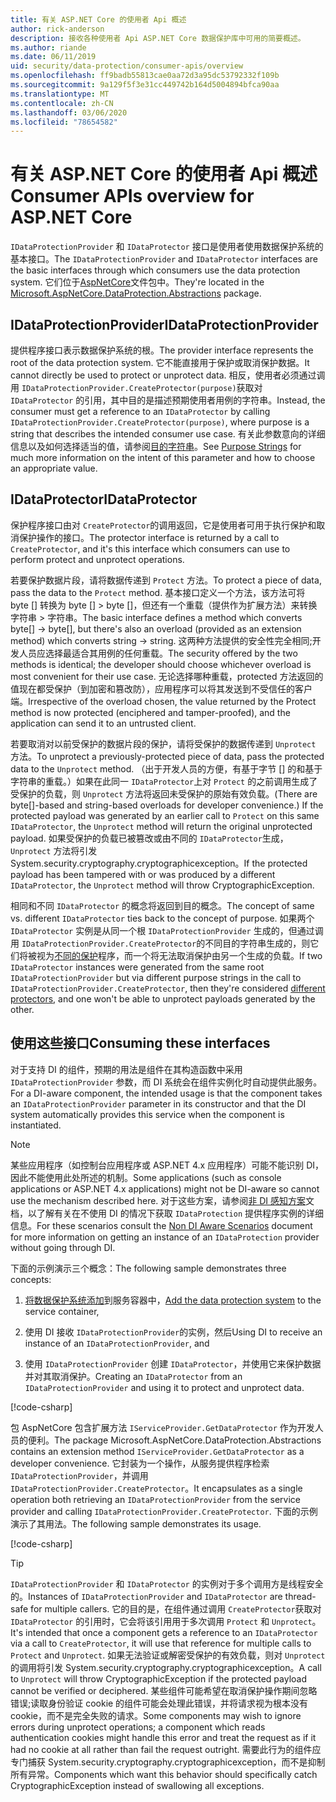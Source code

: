 ```yaml
---
title: 有关 ASP.NET Core 的使用者 Api 概述
author: rick-anderson
description: 接收各种使用者 Api ASP.NET Core 数据保护库中可用的简要概述。
ms.author: riande
ms.date: 06/11/2019
uid: security/data-protection/consumer-apis/overview
ms.openlocfilehash: ff9badb55813cae0aa72d3a95dc53792332f109b
ms.sourcegitcommit: 9a129f5f3e31cc449742b164d5004894bfca90aa
ms.translationtype: MT
ms.contentlocale: zh-CN
ms.lasthandoff: 03/06/2020
ms.locfileid: "78654582"
---
```

# <a name="consumer-apis-overview-for-aspnet-core"></a><span data-ttu-id="52d39-103">有关 ASP.NET Core 的使用者 Api 概述</span><span class="sxs-lookup"><span data-stu-id="52d39-103">Consumer APIs overview for ASP.NET Core</span></span>

<span data-ttu-id="52d39-104">`IDataProtectionProvider` 和 `IDataProtector` 接口是使用者使用数据保护系统的基本接口。</span><span class="sxs-lookup"><span data-stu-id="52d39-104">The `IDataProtectionProvider` and `IDataProtector` interfaces are the basic interfaces through which consumers use the data protection system.</span></span> <span data-ttu-id="52d39-105">它们位于[AspNetCore](https://www.nuget.org/packages/Microsoft.AspNetCore.DataProtection.Abstractions/)文件包中。</span><span class="sxs-lookup"><span data-stu-id="52d39-105">They're located in the [Microsoft.AspNetCore.DataProtection.Abstractions](https://www.nuget.org/packages/Microsoft.AspNetCore.DataProtection.Abstractions/) package.</span></span>

## <a name="idataprotectionprovider"></a><span data-ttu-id="52d39-106">IDataProtectionProvider</span><span class="sxs-lookup"><span data-stu-id="52d39-106">IDataProtectionProvider</span></span>

<span data-ttu-id="52d39-107">提供程序接口表示数据保护系统的根。</span><span class="sxs-lookup"><span data-stu-id="52d39-107">The provider interface represents the root of the data protection system.</span></span> <span data-ttu-id="52d39-108">它不能直接用于保护或取消保护数据。</span><span class="sxs-lookup"><span data-stu-id="52d39-108">It cannot directly be used to protect or unprotect data.</span></span> <span data-ttu-id="52d39-109">相反，使用者必须通过调用 `IDataProtectionProvider.CreateProtector(purpose)`获取对 `IDataProtector` 的引用，其中目的是描述预期使用者用例的字符串。</span><span class="sxs-lookup"><span data-stu-id="52d39-109">Instead, the consumer must get a reference to an `IDataProtector` by calling `IDataProtectionProvider.CreateProtector(purpose)`, where purpose is a string that describes the intended consumer use case.</span></span> <span data-ttu-id="52d39-110">有关此参数意向的详细信息以及如何选择适当的值，请参阅[目的字符串](xref:security/data-protection/consumer-apis/purpose-strings)。</span><span class="sxs-lookup"><span data-stu-id="52d39-110">See [Purpose Strings](xref:security/data-protection/consumer-apis/purpose-strings) for much more information on the intent of this parameter and how to choose an appropriate value.</span></span>

## <a name="idataprotector"></a><span data-ttu-id="52d39-111">IDataProtector</span><span class="sxs-lookup"><span data-stu-id="52d39-111">IDataProtector</span></span>

<span data-ttu-id="52d39-112">保护程序接口由对 `CreateProtector`的调用返回，它是使用者可用于执行保护和取消保护操作的接口。</span><span class="sxs-lookup"><span data-stu-id="52d39-112">The protector interface is returned by a call to `CreateProtector`, and it's this interface which consumers can use to perform protect and unprotect operations.</span></span>

<span data-ttu-id="52d39-113">若要保护数据片段，请将数据传递到 `Protect` 方法。</span><span class="sxs-lookup"><span data-stu-id="52d39-113">To protect a piece of data, pass the data to the `Protect` method.</span></span> <span data-ttu-id="52d39-114">基本接口定义一个方法，该方法可将 byte [] 转换为 byte [] > byte []，但还有一个重载（提供作为扩展方法）来转换字符串 > 字符串。</span><span class="sxs-lookup"><span data-stu-id="52d39-114">The basic interface defines a method which converts byte[] -> byte[], but there's also an overload (provided as an extension method) which converts string -> string.</span></span> <span data-ttu-id="52d39-115">这两种方法提供的安全性完全相同;开发人员应选择最适合其用例的任何重载。</span><span class="sxs-lookup"><span data-stu-id="52d39-115">The security offered by the two methods is identical; the developer should choose whichever overload is most convenient for their use case.</span></span> <span data-ttu-id="52d39-116">无论选择哪种重载，protected 方法返回的值现在都受保护（到加密和篡改防），应用程序可以将其发送到不受信任的客户端。</span><span class="sxs-lookup"><span data-stu-id="52d39-116">Irrespective of the overload chosen, the value returned by the Protect method is now protected (enciphered and tamper-proofed), and the application can send it to an untrusted client.</span></span>

<span data-ttu-id="52d39-117">若要取消对以前受保护的数据片段的保护，请将受保护的数据传递到 `Unprotect` 方法。</span><span class="sxs-lookup"><span data-stu-id="52d39-117">To unprotect a previously-protected piece of data, pass the protected data to the `Unprotect` method.</span></span> <span data-ttu-id="52d39-118">（出于开发人员的方便，有基于字节 [] 的和基于字符串的重载。）如果在此同一 `IDataProtector`上对 `Protect` 的之前调用生成了受保护的负载，则 `Unprotect` 方法将返回未受保护的原始有效负载。</span><span class="sxs-lookup"><span data-stu-id="52d39-118">(There are byte[]-based and string-based overloads for developer convenience.) If the protected payload was generated by an earlier call to `Protect` on this same `IDataProtector`, the `Unprotect` method will return the original unprotected payload.</span></span> <span data-ttu-id="52d39-119">如果受保护的负载已被篡改或由不同的 `IDataProtector`生成，`Unprotect` 方法将引发 System.security.cryptography.cryptographicexception。</span><span class="sxs-lookup"><span data-stu-id="52d39-119">If the protected payload has been tampered with or was produced by a different `IDataProtector`, the `Unprotect` method will throw CryptographicException.</span></span>

<span data-ttu-id="52d39-120">相同和不同 `IDataProtector` 的概念将返回到目的概念。</span><span class="sxs-lookup"><span data-stu-id="52d39-120">The concept of same vs. different `IDataProtector` ties back to the concept of purpose.</span></span> <span data-ttu-id="52d39-121">如果两个 `IDataProtector` 实例是从同一个根 `IDataProtectionProvider` 生成的，但通过调用 `IDataProtectionProvider.CreateProtector`的不同目的字符串生成的，则它们将被视为[不同的保护](xref:security/data-protection/consumer-apis/purpose-strings)程序，而一个将无法取消保护由另一个生成的负载。</span><span class="sxs-lookup"><span data-stu-id="52d39-121">If two `IDataProtector` instances were generated from the same root `IDataProtectionProvider` but via different purpose strings in the call to `IDataProtectionProvider.CreateProtector`, then they're considered [different protectors](xref:security/data-protection/consumer-apis/purpose-strings), and one won't be able to unprotect payloads generated by the other.</span></span>

## <a name="consuming-these-interfaces"></a><span data-ttu-id="52d39-122">使用这些接口</span><span class="sxs-lookup"><span data-stu-id="52d39-122">Consuming these interfaces</span></span>

<span data-ttu-id="52d39-123">对于支持 DI 的组件，预期的用法是组件在其构造函数中采用 `IDataProtectionProvider` 参数，而 DI 系统会在组件实例化时自动提供此服务。</span><span class="sxs-lookup"><span data-stu-id="52d39-123">For a DI-aware component, the intended usage is that the component takes an `IDataProtectionProvider` parameter in its constructor and that the DI system automatically provides this service when the component is instantiated.</span></span>

> [!NOTE]
> <span data-ttu-id="52d39-124">某些应用程序（如控制台应用程序或 ASP.NET 4.x 应用程序）可能不能识别 DI，因此不能使用此处所述的机制。</span><span class="sxs-lookup"><span data-stu-id="52d39-124">Some applications (such as console applications or ASP.NET 4.x applications) might not be DI-aware so cannot use the mechanism described here.</span></span> <span data-ttu-id="52d39-125">对于这些方案，请参阅[非 DI 感知方案](xref:security/data-protection/configuration/non-di-scenarios)文档，以了解有关在不使用 DI 的情况下获取 `IDataProtection` 提供程序实例的详细信息。</span><span class="sxs-lookup"><span data-stu-id="52d39-125">For these scenarios consult the [Non DI Aware Scenarios](xref:security/data-protection/configuration/non-di-scenarios) document for more information on getting an instance of an `IDataProtection` provider without going through DI.</span></span>

<span data-ttu-id="52d39-126">下面的示例演示三个概念：</span><span class="sxs-lookup"><span data-stu-id="52d39-126">The following sample demonstrates three concepts:</span></span>

1. <span data-ttu-id="52d39-127">[将数据保护系统添加](xref:security/data-protection/configuration/overview)到服务容器中，</span><span class="sxs-lookup"><span data-stu-id="52d39-127">[Add the data protection system](xref:security/data-protection/configuration/overview) to the service container,</span></span>

2. <span data-ttu-id="52d39-128">使用 DI 接收 `IDataProtectionProvider`的实例，然后</span><span class="sxs-lookup"><span data-stu-id="52d39-128">Using DI to receive an instance of an `IDataProtectionProvider`, and</span></span>

3. <span data-ttu-id="52d39-129">使用 `IDataProtectionProvider` 创建 `IDataProtector`，并使用它来保护数据并对其取消保护。</span><span class="sxs-lookup"><span data-stu-id="52d39-129">Creating an `IDataProtector` from an `IDataProtectionProvider` and using it to protect and unprotect data.</span></span>

[!code-csharp[](../using-data-protection/samples/protectunprotect.cs?highlight=26,34,35,36,37,38,39,40)]

<span data-ttu-id="52d39-130">包 AspNetCore 包含扩展方法 `IServiceProvider.GetDataProtector` 作为开发人员的便利。</span><span class="sxs-lookup"><span data-stu-id="52d39-130">The package Microsoft.AspNetCore.DataProtection.Abstractions contains an extension method `IServiceProvider.GetDataProtector` as a developer convenience.</span></span> <span data-ttu-id="52d39-131">它封装为一个操作，从服务提供程序检索 `IDataProtectionProvider`，并调用 `IDataProtectionProvider.CreateProtector`。</span><span class="sxs-lookup"><span data-stu-id="52d39-131">It encapsulates as a single operation both retrieving an `IDataProtectionProvider` from the service provider and calling `IDataProtectionProvider.CreateProtector`.</span></span> <span data-ttu-id="52d39-132">下面的示例演示了其用法。</span><span class="sxs-lookup"><span data-stu-id="52d39-132">The following sample demonstrates its usage.</span></span>

[!code-csharp[](./overview/samples/getdataprotector.cs?highlight=15)]

>[!TIP]
> <span data-ttu-id="52d39-133">`IDataProtectionProvider` 和 `IDataProtector` 的实例对于多个调用方是线程安全的。</span><span class="sxs-lookup"><span data-stu-id="52d39-133">Instances of `IDataProtectionProvider` and `IDataProtector` are thread-safe for multiple callers.</span></span> <span data-ttu-id="52d39-134">它的目的是，在组件通过调用 `CreateProtector`获取对 `IDataProtector` 的引用时，它会将该引用用于多次调用 `Protect` 和 `Unprotect`。</span><span class="sxs-lookup"><span data-stu-id="52d39-134">It's intended that once a component gets a reference to an `IDataProtector` via a call to `CreateProtector`, it will use that reference for multiple calls to `Protect` and `Unprotect`.</span></span> <span data-ttu-id="52d39-135">如果无法验证或解密受保护的有效负载，则对 `Unprotect` 的调用将引发 System.security.cryptography.cryptographicexception。</span><span class="sxs-lookup"><span data-stu-id="52d39-135">A call to `Unprotect` will throw CryptographicException if the protected payload cannot be verified or deciphered.</span></span> <span data-ttu-id="52d39-136">某些组件可能希望在取消保护操作期间忽略错误;读取身份验证 cookie 的组件可能会处理此错误，并将请求视为根本没有 cookie，而不是完全失败的请求。</span><span class="sxs-lookup"><span data-stu-id="52d39-136">Some components may wish to ignore errors during unprotect operations; a component which reads authentication cookies might handle this error and treat the request as if it had no cookie at all rather than fail the request outright.</span></span> <span data-ttu-id="52d39-137">需要此行为的组件应专门捕获 System.security.cryptography.cryptographicexception，而不是抑制所有异常。</span><span class="sxs-lookup"><span data-stu-id="52d39-137">Components which want this behavior should specifically catch CryptographicException instead of swallowing all exceptions.</span></span>
